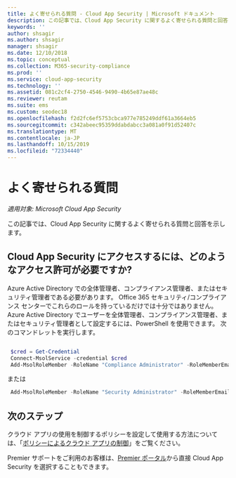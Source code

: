```yaml
---
title: よく寄せられる質問 - Cloud App Security | Microsoft ドキュメント
description: この記事では、Cloud App Security に関するよく寄せられる質問と回答を示します。
keywords: ''
author: shsagir
ms.author: shsagir
manager: shsagir
ms.date: 12/10/2018
ms.topic: conceptual
ms.collection: M365-security-compliance
ms.prod: ''
ms.service: cloud-app-security
ms.technology: ''
ms.assetid: 081c2cf4-2750-4546-9490-4b65e87ae48c
ms.reviewer: reutam
ms.suite: ems
ms.custom: seodec18
ms.openlocfilehash: f2d2fc6ef5753cbca977e785249ddf61a3664eb5
ms.sourcegitcommit: c342abeec95359ddabdabcc3a081a0f91d52407c
ms.translationtype: MT
ms.contentlocale: ja-JP
ms.lasthandoff: 10/15/2019
ms.locfileid: "72334440"
---
```

# <a name="frequently-asked-questions"></a>よく寄せられる質問

*適用対象: Microsoft Cloud App Security*

この記事では、Cloud App Security に関するよく寄せられる質問と回答を示します。

## <a name="what-kind-of-permissions-do-i-need-to-access-cloud-app-security"></a>Cloud App Security にアクセスするには、どのようなアクセス許可が必要ですか?

Azure Active Directory での全体管理者、コンプライアンス管理者、またはセキュリティ管理者である必要があります。 Office 365 セキュリティ/コンプライアンス センターでこれらのロールを持っているだけでは十分ではありません。 Azure Active Directory でユーザーを全体管理者、コンプライアンス管理者、またはセキュリティ管理者として設定するには、PowerShell を使用できます。 次のコマンドレットを実行します。

```powershell

 $cred = Get-Credential
 Connect-MsolService -credential $cred
 Add-MsolRoleMember -RoleName "Compliance Administrator" -RoleMemberEmailAddress "XX@XX.XX"
```

 または

```powershell
 Add-MsolRoleMember -RoleName "Security Administrator" -RoleMemberEmailAddress “XX@XX.XX”
```

## <a name="next-steps"></a>次のステップ  
クラウド アプリの使用を制御するポリシーを設定して使用する方法については、「[ポリシーによるクラウド アプリの制御](control-cloud-apps-with-policies.md)」をご覧ください。   

Premier サポートをご利用のお客様は、[Premier ポータル](https://premier.microsoft.com/)から直接 Cloud App Security を選択することもできます。  
